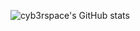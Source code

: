![cyb3rspace's GitHub stats](https://github-readme-stats.vercel.app/api?username=cyb3rspace&theme=tokyonight&show_icons=true)
